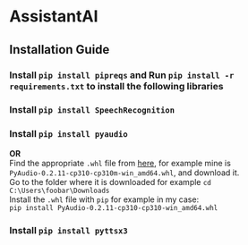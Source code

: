 # AssistantAI

## Installation Guide

### Install `pip install pipreqs` and Run `pip install -r requirements.txt` to install the following libraries

### Install `pip install SpeechRecognition`

### Install `pip install pyaudio`

**OR**  
Find the appropriate `.whl` file from [here](https://www.lfd.uci.edu/~gohlke/pythonlibs/#pyaudio), for example mine is `PyAudio‑0.2.11‑cp310‑cp310m‑win_amd64.whl`, and download it.  
Go to the folder where it is downloaded for example `cd C:\Users\foobar\Downloads`  
Install the `.whl` file with `pip` for example in my case:  
`pip install PyAudio-0.2.11-cp310-cp310-win_amd64.whl`

### Install `pip install pyttsx3`
